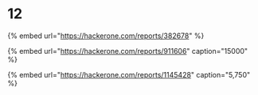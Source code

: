 # 12

{% embed url="https://hackerone.com/reports/382678" %}



{% embed url="https://hackerone.com/reports/911606" caption="15000" %}

{% embed url="https://hackerone.com/reports/1145428" caption="5,750" %}



